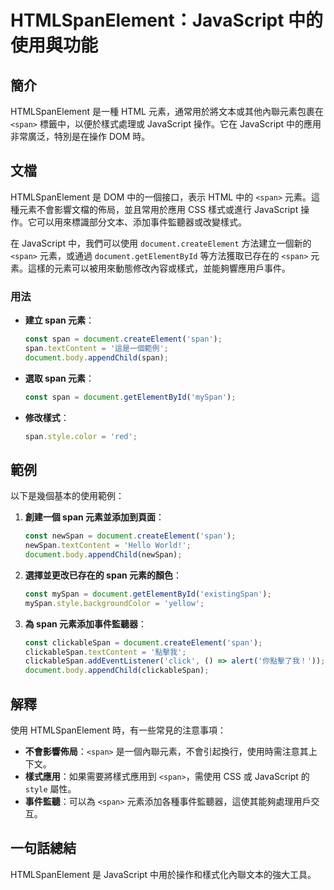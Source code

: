 <!--
Meta Description: # HTMLSpanElement：JavaScript 中的使用與功能 ## 簡介 HTMLSpanElement 是一種 HTML 元素，通常用於將文本或其他內聯元素包裹在 `<span>` 標籤中，以便於樣式處理或 JavaScript 操作。它在 JavaScript 中的應用非常廣泛，特別...
Meta Keywords: span, javascript, document, htmlspanelement, const
-->

# HTMLSpanElement：JavaScript 中的使用與功能

## 簡介
HTMLSpanElement 是一種 HTML 元素，通常用於將文本或其他內聯元素包裹在 `<span>` 標籤中，以便於樣式處理或 JavaScript 操作。它在 JavaScript 中的應用非常廣泛，特別是在操作 DOM 時。

## 文檔
HTMLSpanElement 是 DOM 中的一個接口，表示 HTML 中的 `<span>` 元素。這種元素不會影響文檔的佈局，並且常用於應用 CSS 樣式或進行 JavaScript 操作。它可以用來標識部分文本、添加事件監聽器或改變樣式。

在 JavaScript 中，我們可以使用 `document.createElement` 方法建立一個新的 `<span>` 元素，或通過 `document.getElementById` 等方法獲取已存在的 `<span>` 元素。這樣的元素可以被用來動態修改內容或樣式，並能夠響應用戶事件。

### 用法
- **建立 span 元素**：
  ```javascript
  const span = document.createElement('span');
  span.textContent = '這是一個範例';
  document.body.appendChild(span);
  ```

- **選取 span 元素**：
  ```javascript
  const span = document.getElementById('mySpan');
  ```

- **修改樣式**：
  ```javascript
  span.style.color = 'red';
  ```

## 範例
以下是幾個基本的使用範例：

1. **創建一個 span 元素並添加到頁面**：
   ```javascript
   const newSpan = document.createElement('span');
   newSpan.textContent = 'Hello World!';
   document.body.appendChild(newSpan);
   ```

2. **選擇並更改已存在的 span 元素的顏色**：
   ```javascript
   const mySpan = document.getElementById('existingSpan');
   mySpan.style.backgroundColor = 'yellow';
   ```

3. **為 span 元素添加事件監聽器**：
   ```javascript
   const clickableSpan = document.createElement('span');
   clickableSpan.textContent = '點擊我';
   clickableSpan.addEventListener('click', () => alert('你點擊了我！'));
   document.body.appendChild(clickableSpan);
   ```

## 解釋
使用 HTMLSpanElement 時，有一些常見的注意事項：

- **不會影響佈局**：`<span>` 是一個內聯元素，不會引起換行，使用時需注意其上下文。
- **樣式應用**：如果需要將樣式應用到 `<span>`，需使用 CSS 或 JavaScript 的 `style` 屬性。
- **事件監聽**：可以為 `<span>` 元素添加各種事件監聽器，這使其能夠處理用戶交互。

## 一句話總結
HTMLSpanElement 是 JavaScript 中用於操作和樣式化內聯文本的強大工具。